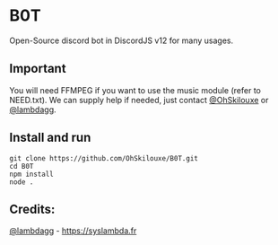 # B0T
Open-Source discord bot in DiscordJS v12 for many usages.

## Important
You will need FFMPEG if you want to use the music module (refer to NEED.txt).
We can supply help if needed, just contact [@OhSkilouxe](https://github.com/OhSkilouxe) or [@lambdagg](https://github.com/lambdagg).

## Install and run
```
git clone https://github.com/OhSkilouxe/B0T.git
cd B0T
npm install
node .
```

## Credits:
[@lambdagg](https://github.com/lambdagg) - https://syslambda.fr
